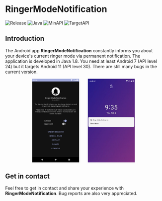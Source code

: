 # RingerModeNotification
![Release](https://img.shields.io/badge/Release-2021.1-9cf)
![Java](https://img.shields.io/badge/Java-1.8-9cf)
![MinAPI](https://img.shields.io/badge/MinAPI-24-blue)
![TargetAPI](https://img.shields.io/badge/TargetAPI-30-blue)

## Introduction
The Android app **RingerModeNotification** constantly informs you about your device's current ringer mode via permanent notification.
The application is developed in Java 1.8. You need at least Android 7 (API level 24) but it targets Android 11 (API level 30). There are still many bugs in the current version.

<p align="center">
<img src="https://github.com/TeamGruenbaum/RingerModeNotification/blob/main/screenshots/app.png" width="30%" padding="10px 10px 10px 10px">
  &nbsp;&nbsp;&nbsp;&nbsp;&nbsp;
<img src="https://github.com/TeamGruenbaum/RingerModeNotification/blob/main/screenshots/notification.png" width="30%" padding="10px 10px 10px 10px">
</p>

## Get in contact
Feel free to get in contact and share your experience with **RingerModeNotification**. Bug reports are also very appreciated.
